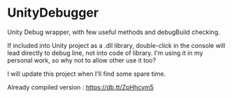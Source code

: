 UnityDebugger
=============

Unity Debug wrapper, with few useful methods and debugBuild checking.

If included into Unity project as a .dll library, double-click in the console will lead directly to debug line, not into code of library. 
I'm using it in my personal work, so why not to allow other use it too?

I will update this project when I'll find some spare time. 

Already compiled version : https://db.tt/ZpHhcvm5

